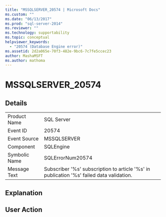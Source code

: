 ```yaml
---
title: "MSSQLSERVER_20574 | Microsoft Docs"
ms.custom: ""
ms.date: "06/13/2017"
ms.prod: "sql-server-2014"
ms.reviewer: ""
ms.technology: supportability
ms.topic: conceptual
helpviewer_keywords: 
  - "20574 (Database Engine error)"
ms.assetid: 2d2a065e-70f3-482e-9bc6-7c7fe5ccec23
author: MashaMSFT
ms.author: mathoma
---
```

# MSSQLSERVER_20574
    
## Details  
  
|||  
|-|-|  
|Product Name|SQL Server|  
|Event ID|20574|  
|Event Source|MSSQLSERVER|  
|Component|SQLEngine|  
|Symbolic Name|SQLErrorNum20574|  
|Message Text|Subscriber '%s' subscription to article '%s' in publication '%s' failed data validation.|  
  
## Explanation  
  
## User Action  
  

